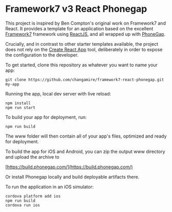 # Framework7 v3 React Phonegap

This project is inspired by Ben Compton's original work on Framework7 and React. It provides a template for an application based on the excellent [Framework7](https://framework7.io/) framework using [ReactJS](https://reactjs.org/), and all wrapped up with [PhoneGap](https://phonegap.com/).

Crucially, and in contrast to other starter templates available, the project does not rely on the [Create React App](https://github.com/facebook/create-react-app) tool, deliberately in order to expose the configuration to the developer.

To get started, clone this repository as whatever you want to name your app:

```
git clone https://github.com/changamire/framework7-react-phonegap.git my-app
```

Running the app, local dev server with live reload:

```
npm install
npm run start
```

To build your app for deployment, run:

```
npm run build
```

The www folder will then contain all of your app's files, optimized and ready for deployment.

To build the app for iOS and Android, you can zip the output www directory and upload the archive to 

[https://build.phonegap.com/](https://build.phonegap.com/)

Or install Phonegap locally and build deployable artifacts there.

To run the application in an iOS simulator:

```
cordova platform add ios
npm run build
cordova run ios
```